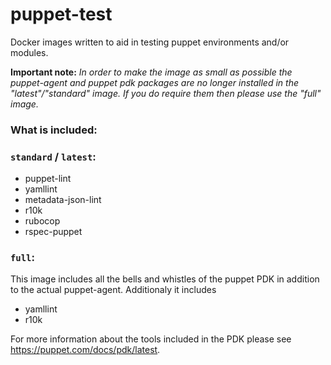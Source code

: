 # puppet-test

Docker images written to aid in testing puppet environments and/or modules.

**Important note:** *In order to make the image as small as possible the puppet-agent and puppet pdk packages are no longer installed in the "latest"/"standard" image. If you do require them then please use the "full" image.*

### What is included:

### `standard` / `latest`:

* puppet-lint
* yamllint
* metadata-json-lint
* r10k
* rubocop
* rspec-puppet

### `full`:

This image includes all the bells and whistles of the puppet PDK in addition to the actual puppet-agent. Additionaly it includes

* yamllint
* r10k

For more information about the tools included in the PDK please see https://puppet.com/docs/pdk/latest.

